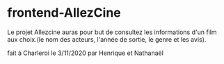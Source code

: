 # frontend-AllezCine


Le projet Allezcine auras pour but de consultez les informations d'un film aux choix.(le nom des acteurs, l'année de sortie, le genre et les avis).




fait à Charleroi le 3/11/2020 par Henrique et Nathanaël